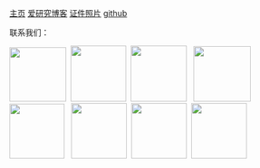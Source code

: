 <a href="https://zhuye.ayanjiu.top/" target="_blank" class="ml-[5px]">主页</a>
 <a href="https://boke.ayanjiu.top/" target="_blank" class="ml-[5px]">爱研究博客</a>
 <a href="https://zxzp.ayanjiu.top/" target="_blank" class="ml-[5px]">证件照片</a>
<a href="https://xlfdldw888.github.io/" target="_blank" class="ml-[5px]">github</a>

<!-- wp:paragraph -->
<p>联系我们：</p>
<!-- /wp:paragraph -->

<p><a href="https://boke.ayanjiu.top/"><img class="alignnone  wp-image-29" src="https://boke.ayanjiu.top/wp-content/uploads/2024/11/爱研究-.博客-1.jpg" alt="" width="100" height="96" /></a>  <a href="https://boke.ayanjiu.top/wp-content/uploads/2024/11/wx2.jpg"><img class="alignnone  wp-image-12" src="https://boke.ayanjiu.top/wp-content/uploads/2024/11/wx1-298x300.png" alt="" width="98" height="99" /></a>  <a href="https://t.me/xlfd_ldw"><img class="alignnone  wp-image-10" src="https://boke.ayanjiu.top/wp-content/uploads/2024/11/tg.jpeg" alt="" width="99" height="99" /></a>   <a href="http://xlfdldw888.github.io"><img class="alignnone  wp-image-9" src="https://boke.ayanjiu.top/wp-content/uploads/2024/11/git-300x293.jpeg" alt="" width="101" height="98" /></a>  <a href="https://www.youtube.com/@ayanjiu"><img class="alignnone  wp-image-14" src="https://boke.ayanjiu.top/wp-content/uploads/2024/11/ytb1-300x300.jpg" alt="" width="97" height="97" /></a>   <a href="https://www.facebook.com/profile.php?id=100069262531008"><img class="alignnone  wp-image-8" src="https://boke.ayanjiu.top/wp-content/uploads/2024/11/fb-300x300.png" alt="" width="98" height="98" /></a>  <a href="mailto:75211982@qq.com"><img class="alignnone  wp-image-15" src="https://boke.ayanjiu.top/wp-content/uploads/2024/11/yx-300x300.jpg" alt="" width="98" height="98" /></a>  <a href="https://zxzp.ayanjiu.top/"><img class="alignnone  wp-image-16" src="https://boke.ayanjiu.top/wp-content/uploads/2024/11/证件-照片-300x300.jpg" alt="" width="98" height="98" /></a></p>

<!-- wp:paragraph -->
<p></p>
<!-- /wp:paragraph -->